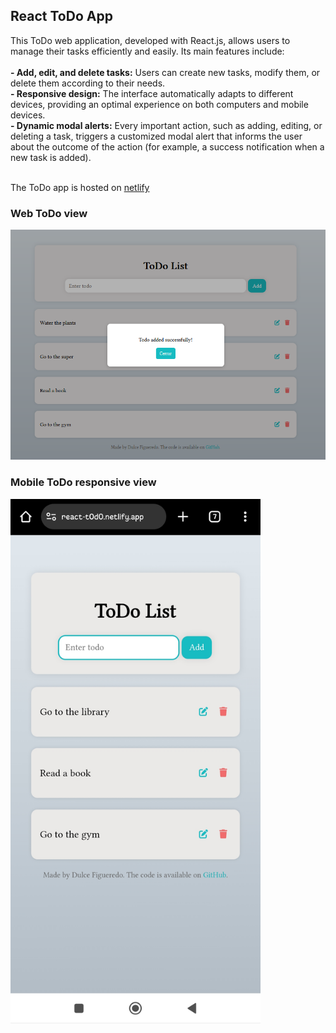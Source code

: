 ## React ToDo App
<p>
  This ToDo web application, developed with React.js, allows users to manage their tasks efficiently and easily. Its main features include: </br></br> 
  <strong>- Add, edit, and delete tasks:</strong> Users can create new tasks, modify them, or delete them according to their needs. </br>
  <strong>- Responsive design:</strong> The interface automatically adapts to different devices, providing an optimal experience on both computers and mobile devices. </br>
  <strong>- Dynamic modal alerts:</strong> Every important action, such as adding, editing, or deleting a task, triggers a customized modal alert that informs the user about the outcome of the action (for example, a success notification when a new task is added). </br></br>  

  The ToDo app is hosted on <a href="https://react-t0d0.netlify.app/">netlify</a>
<p />

### Web ToDo view
<img src="src/assets/react-todo.png" alt="Web view" width="600" />


### Mobile ToDo responsive view
<img src="src/assets/react-todo-app.jpg" alt="Mobile view" width="400" />




